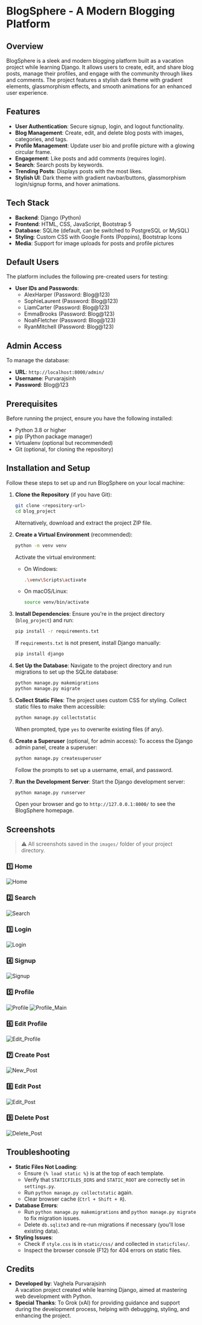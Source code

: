 # BlogSphere - A Modern Blogging Platform

## Overview
BlogSphere is a sleek and modern blogging platform built as a vacation project while learning Django. It allows users to create, edit, and share blog posts, manage their profiles, and engage with the community through likes and comments. The project features a stylish dark theme with gradient elements, glassmorphism effects, and smooth animations for an enhanced user experience.

## Features
- **User Authentication**: Secure signup, login, and logout functionality.
- **Blog Management**: Create, edit, and delete blog posts with images, categories, and tags.
- **Profile Management**: Update user bio and profile picture with a glowing circular frame.
- **Engagement**: Like posts and add comments (requires login).
- **Search**: Search posts by keywords.
- **Trending Posts**: Displays posts with the most likes.
- **Stylish UI**: Dark theme with gradient navbar/buttons, glassmorphism login/signup forms, and hover animations.

## Tech Stack
- **Backend**: Django (Python)
- **Frontend**: HTML, CSS, JavaScript, Bootstrap 5
- **Database**: SQLite (default, can be switched to PostgreSQL or MySQL)
- **Styling**: Custom CSS with Google Fonts (Poppins), Bootstrap Icons
- **Media**: Support for image uploads for posts and profile pictures


## Default Users
The platform includes the following pre-created users for testing:
- **User IDs and Passwords**:
  - AlexHarper (Password: Blog@123)
  - SophieLaurent (Password: Blog@123)
  - LiamCarter (Password: Blog@123)
  - EmmaBrooks (Password: Blog@123)
  - NoahFletcher (Password: Blog@123)
  - RyanMitchell (Password: Blog@123)

## Admin Access
To manage the database:
- **URL**: `http://localhost:8000/admin/`
- **Username**: Purvarajsinh
- **Password**: Blog@123

## Prerequisites
Before running the project, ensure you have the following installed:
- Python 3.8 or higher
- pip (Python package manager)
- Virtualenv (optional but recommended)
- Git (optional, for cloning the repository)

## Installation and Setup
Follow these steps to set up and run BlogSphere on your local machine:

1. **Clone the Repository** (if you have Git):
   ```bash
   git clone <repository-url>
   cd blog_project
   ```
   Alternatively, download and extract the project ZIP file.

2. **Create a Virtual Environment** (recommended):
   ```bash
   python -m venv venv
   ```
   Activate the virtual environment:
   - On Windows:
     ```bash
     .\venv\Scripts\activate
     ```
   - On macOS/Linux:
     ```bash
     source venv/bin/activate
     ```

3. **Install Dependencies**:
   Ensure you're in the project directory (`blog_project`) and run:
   ```bash
   pip install -r requirements.txt
   ```
   If `requirements.txt` is not present, install Django manually:
   ```bash
   pip install django
   ```

4. **Set Up the Database**:
   Navigate to the project directory and run migrations to set up the SQLite database:
   ```bash
   python manage.py makemigrations
   python manage.py migrate
   ```

5. **Collect Static Files**:
   The project uses custom CSS for styling. Collect static files to make them accessible:
   ```bash
   python manage.py collectstatic
   ```
   When prompted, type `yes` to overwrite existing files (if any).

6. **Create a Superuser** (optional, for admin access):
   To access the Django admin panel, create a superuser:
   ```bash
   python manage.py createsuperuser
   ```
   Follow the prompts to set up a username, email, and password.

7. **Run the Development Server**:
   Start the Django development server:
   ```bash
   python manage.py runserver
   ```
   Open your browser and go to `http://127.0.0.1:8000/` to see the BlogSphere homepage.

## Screenshots
> ⚠️ All screenshots saved in the `images/` folder of your project directory.

### 1️⃣ Home
![Home](images/home.png)

### 2️⃣ Search
![Search](images/search.png)

### 3️⃣ Login
![Login](images/login.png)

### 4️⃣ Signup
![Signup](images/signup.png)  

### 5️⃣ Profile
![Profile](images/profile_2.png)
![Profile_Main](images/profile_main.png)

### 6️⃣ Edit Profile
![Edit_Profile](images/edit_profile.png)  

### 7️⃣ Create Post
![New_Post](images/new_post.png)

### 8️⃣ Edit Post 
![Edit_Post](images/edit_post.png)

### 9️⃣  Delete Post
![Delete_Post](images/delete_post.png)


## Troubleshooting
- **Static Files Not Loading**:
  - Ensure `{% load static %}` is at the top of each template.
  - Verify that `STATICFILES_DIRS` and `STATIC_ROOT` are correctly set in `settings.py`.
  - Run `python manage.py collectstatic` again.
  - Clear browser cache (`Ctrl + Shift + R`).
- **Database Errors**:
  - Run `python manage.py makemigrations` and `python manage.py migrate` to fix migration issues.
  - Delete `db.sqlite3` and re-run migrations if necessary (you'll lose existing data).
- **Styling Issues**:
  - Check if `style.css` is in `static/css/` and collected in `staticfiles/`.
  - Inspect the browser console (F12) for 404 errors on static files.

## Credits
- **Developed by**: Vaghela Purvarajsinh  
  A vacation project created while learning Django, aimed at mastering web development with Python.
- **Special Thanks**: To Grok (xAI) for providing guidance and support during the development process, helping with debugging, styling, and enhancing the project.

